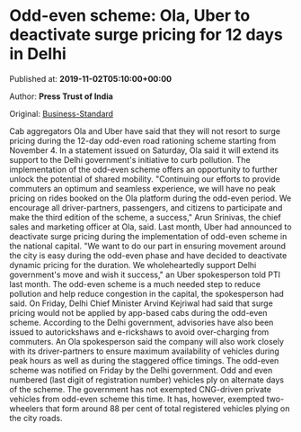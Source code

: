 
# Odd-even scheme: Ola, Uber to deactivate surge pricing for 12 days in Delhi

Published at: **2019-11-02T05:10:00+00:00**

Author: **Press Trust of India**

Original: [Business-Standard](https://www.business-standard.com/article/pti-stories/ola-uber-to-deactivate-surge-pricing-during-odd-even-scheme-in-delhi-119110200216_1.html)

Cab aggregators Ola and Uber have said that they will not resort to surge pricing during the 12-day odd-even road rationing scheme starting from November 4.
In a statement issued on Saturday, Ola said it will extend its support to the Delhi government's initiative to curb pollution. The implementation of the odd-even scheme offers an opportunity to further unlock the potential of shared mobility.
"Continuing our efforts to provide commuters an optimum and seamless experience, we will have no peak pricing on rides booked on the Ola platform during the odd-even period. We encourage all driver-partners, passengers, and citizens to participate and make the third edition of the scheme, a success," Arun Srinivas, the chief sales and marketing officer at Ola, said.
Last month, Uber had announced to deactivate surge pricing during the implementation of odd-even scheme in the national capital.
"We want to do our part in ensuring movement around the city is easy during the odd-even phase and have decided to deactivate dynamic pricing for the duration. We wholeheartedly support Delhi government's move and wish it success," an Uber spokesperson told PTI last month.
The odd-even scheme is a much needed step to reduce pollution and help reduce congestion in the capital, the spokesperson had said.
On Friday, Delhi Chief Minister Arvind Kejriwal had said that surge pricing would not be applied by app-based cabs during the odd-even scheme.
According to the Delhi government, advisories have also been issued to autorickshaws and e-rickshaws to avoid over-charging from commuters.
An Ola spokesperson said the company will also work closely with its driver-partners to ensure maximum availability of vehicles during peak hours as well as during the staggered office timings.
The odd-even scheme was notified on Friday by the Delhi government. Odd and even numbered (last digit of registration number) vehicles ply on alternate days of the scheme.
The government has not exempted CNG-driven private vehicles from odd-even scheme this time. It has, however, exempted two-wheelers that form around 88 per cent of total registered vehicles plying on the city roads.
